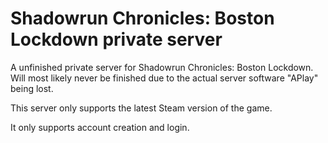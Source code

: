 # Shadowrun Chronicles: Boston Lockdown private server

A unfinished private server for Shadowrun Chronicles: Boston Lockdown. Will most likely never be finished due to the actual server software "APlay" being lost.

This server only supports the latest Steam version of the game.

It only supports account creation and login.